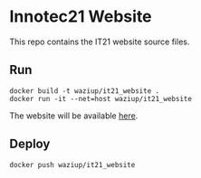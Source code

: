 # Innotec21 Website

This repo contains the IT21 website source files.

Run
---

```
docker build -t waziup/it21_website .
docker run -it --net=host waziup/it21_website
```

The website will be available [here](http://localhost:82).

Deploy
------

```
docker push waziup/it21_website
```
